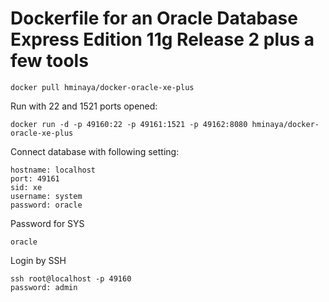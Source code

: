 Dockerfile for an Oracle Database Express Edition 11g Release 2 plus a few tools
============================

```
docker pull hminaya/docker-oracle-xe-plus
```

Run with 22 and 1521 ports opened:
```
docker run -d -p 49160:22 -p 49161:1521 -p 49162:8080 hminaya/docker-oracle-xe-plus
```

Connect database with following setting:
```
hostname: localhost
port: 49161
sid: xe
username: system
password: oracle
```

Password for SYS
```
oracle
```

Login by SSH
```
ssh root@localhost -p 49160
password: admin
```